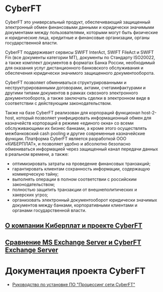 CyberFT
===
CyberFT это универсальный продукт, обеспечивающий защищенный электронный обмен финансовыми данными и юридически значимыми документами между пользователями, которыми могут быть физические и юридические лица, кредитные и финансовые организации, органы государственной власти.

CyberFT поддерживает сервисы SWIFT InterAct, SWIFT FileAct и SWIFT Fin (все документы категории МТ), документы по Стандарту ISO20022, а также комплект документов в форматах Банка России, необходимый для оказания услуг дистанционного банковского обслуживания и обеспечения юридически значимого защищенного документооборота.

CyberFT позволяет обмениваться структурированными и неструктурированными договорами, актами, счетами­фактурами и другими типами документов в рамках сквозного электронного документооборота, а также заключать сделки в электронном виде в соответствии с действующим законодательством.

Также на базе CyberFT реализован для корпораций функционал host-2-host, который позволяет унифицировать информационный обмен для казначейств корпораций в режиме «единого окна» со всеми обслуживающими их бизнес банками, а кроме этого осуществлять межбанковский cash pooling и другие современные казначейские функции.
Платформа CyberFT является разработкой ООО «КИБЕРПЛАТ», и позволяет удобно и абсолютно безопасно обмениваться информацией через защищенный канал передачи данных в реальном времени, а также:
- оптимизировать затраты на проведение финансовых транзакций;
- гарантировать клиентам сохранность информации, содержащую коммерческую тайну;
- выполнять операции в полном соответствии с российским законодательством;
- полностью защитить транзакции от внешнеполитических и хакерских угроз;
- организовать электронный документооборот юридически значимых документов между банками, корпоративными клиентами и органами государственной власти.

[О компании Киберплат и проекте CyberFT](./about.md)
---
[Сравнение MS Exchange Server и CyberFT Exchange Server](./docs/msex_cftex_comparison.pdf)
---
Документация проекта CyberFT
===
- [Руководство по установке ПО "Процессинг сети CyberFT"](./docs/cyberft_processing_install.doc)

